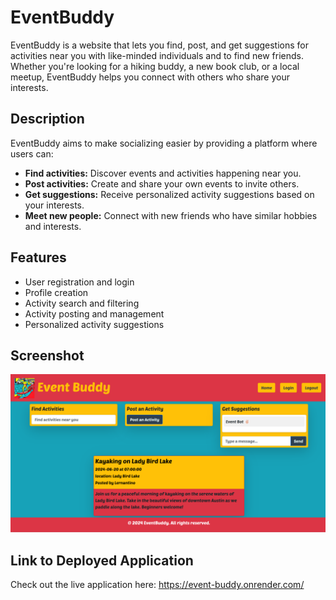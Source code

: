 # EventBuddy

EventBuddy is a website that lets you find, post, and get suggestions for activities near you with like-minded individuals and to find new friends. Whether you're looking for a hiking buddy, a new book club, or a local meetup, EventBuddy helps you connect with others who share your interests.

## Description

EventBuddy aims to make socializing easier by providing a platform where users can:
- **Find activities:** Discover events and activities happening near you.
- **Post activities:** Create and share your own events to invite others.
- **Get suggestions:** Receive personalized activity suggestions based on your interests.
- **Meet new people:** Connect with new friends who have similar hobbies and interests.

## Features

- User registration and login
- Profile creation
- Activity search and filtering
- Activity posting and management
- Personalized activity suggestions


## Screenshot

![Application Preview](assets/images/app_screenshot.png)

## Link to Deployed Application

Check out the live application here: https://event-buddy.onrender.com/
